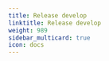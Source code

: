 ```yaml
---
title: Release develop
linktitle: Release develop
weight: 989
sidebar_multicard: true
icon: docs
---
```

